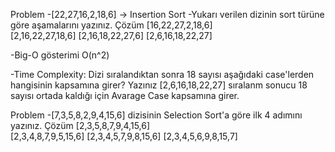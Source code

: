 

Problem
-[22,27,16,2,18,6] -> Insertion Sort
-Yukarı verilen dizinin sort türüne göre aşamalarını yazınız.
Çözüm
[16,22,27,2,18,6]  
[2,16,22,27,18,6] 
[2,16,18,22,27,6] 
[2,6,16,18,22,27]

-Big-O gösterimi
 O(n^2)

-Time Complexity: Dizi sıralandıktan sonra 18 sayısı aşağıdaki case'lerden hangisinin kapsamına girer? Yazınız
[2,6,16,18,22,27] sıralanm sonucu 18 sayısı ortada kaldığı için Avarage Case kapsamına girer.




Problem 
-[7,3,5,8,2,9,4,15,6] dizisinin Selection Sort'a göre ilk 4 adımını yazınız.
Çözüm
[2,3,5,8,7,9,4,15,6]  
[2,3,4,8,7,9,5,15,6] 
[2,3,4,5,7,9,8,15,6] 
[2,3,4,5,6,9,8,15,7] 
